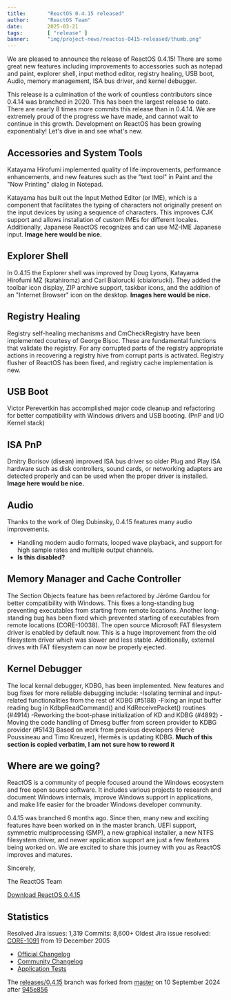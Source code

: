 ```yaml
---
title:       "ReactOS 0.4.15 released"
author:      "ReactOS Team"
date:        2025-03-21
tags:        [ "release" ]
banner:      "img/project-news/reactos-0415-released/thumb.png"
---
```


We are pleased to announce the release of ReactOS 0.4.15! There are some great new features including improvements to accessories such as notepad and paint, explorer shell, input method editor, registry healing, USB boot, Audio, memory management, ISA bus driver, and kernel debugger.

This release is a culmination of the work of countless contributors since 0.4.14 was branched in 2020. This has been the largest release to date. There are nearly 8 times more commits this release than in 0.4.14. We are extremely proud of the progress we have made, and cannot wait to continue in this growth. Development on ReactOS has been growing exponentially! Let's dive in and see what's new.

## Accessories and System Tools
Katayama Hirofumi implemented quality of life improvements, performance enhancements, and new features such as the "text tool" in Paint and the "Now Printing" dialog in Notepad.

Katayama has built out the Input Method Editor (or IME), which is a component that facilitates the typing of characters not originally present on the input devices by using a sequence of characters. This improves CJK support and allows installation of custom IMEs for different locales. Additionally, Japanese ReactOS recognizes and can use MZ-IME Japanese input.
**Image here would be nice.**

## Explorer Shell
In 0.4.15 the Explorer shell was improved by Doug Lyons, Katayama Hirofumi MZ (katahiromz) and Carl Bialorucki (cbialorucki). They added the toolbar icon display, ZIP archive support, taskbar icons, and the addition of an "Internet Browser" icon on the desktop.
**Images here would be nice.**

## Registry Healing
Registry self-healing mechanisms and CmCheckRegistry have been implemented courtesy of George Bișoc. These are fundamental functions that validate the registry. For any corrupted parts of the registry appropriate actions in recovering a registry hive from corrupt parts is activated.
Registry flusher of ReactOS has been fixed, and registry cache implementation is new.

## USB Boot
Victor Perevertkin has accomplished major code cleanup and refactoring for better compatibility with Windows drivers and USB booting. (PnP and I/O Kernel stack)

## ISA PnP
Dmitry Borisov (disean) improved ISA bus driver so older Plug and Play ISA hardware such as disk controllers, sound cards, or networking adapters are detected properly and can be used when the proper driver is installed.
**Image here would be nice.**

## Audio
Thanks to the work of Oleg Dubinsky, 0.4.15 features many audio improvements.
- Handling modern audio formats, looped wave playback, and support for high sample rates and multiple output channels.
- **Is this disabled?**

## Memory Manager and Cache Controller
The Section Objects feature has been refactored by Jérôme Gardou for better compatibility with Windows. This fixes a long-standing bug preventing executables from starting from remote locations.
Another long-standing bug has been fixed which prevented starting of executables from remote locations (CORE-10038).
The open source Microsoft FAT filesystem driver is enabled by default now. This is a huge improvement from the old filesystem driver which was slower and less stable.
Additionally, external drives with FAT filesystem can now be properly ejected.

## Kernel Debugger
The local kernal debugger, KDBG, has been implemented. New features and bug fixes for more reliable debugging include:
-Isolating terminal and input-related functionalities from the rest of KDBG (#5188)
-Fixing an input buffer reading bug in KdbpReadCommand() and KdReceivePacket() routines (#4914)
-Reworking the boot-phase initialization of KD and KDBG (#4892)
-Moving the code handling of Dmesg buffer from screen provider to KDBG provider (#5143)
Based on work from previous developers (Hervé Poussineau and Timo Kreuzer), Hermès is updating KDBG.
**Much of this section is copied verbatim, I am not sure how to reword it**

## Where are we going?
ReactOS is a community of people focused around the Windows ecosystem and free open source software. It includes various projects to research and document Windows internals, improve Windows support in applications, and make life easier for the broader Windows developer community.

0.4.15 was branched 6 months ago. Since then, many new and exciting features have been worked on in the master branch. UEFI support, symmetric multiprocessing (SMP), a new graphical installer, a new NTFS filesystem driver, and newer application support are just a few features being worked on. We are excited to share this journey with you as ReactOS improves and matures.

Sincerely,

The ReactOS Team

[Download ReactOS 0.4.15](https://reactos.org/download/)

## Statistics
Resolved Jira issues: 1,319
Commits: 8,600+
Oldest Jira issue resolved: [CORE-1091](https://jira.reactos.org/browse/CORE-1091) from 19 December 2005
- [Official Changelog](https://reactos.org/wiki/Changelog-0.4.15)
- [Community Changelog](https://reactos.org/wiki/Community_Changelog-0.4.15)
- [Application Tests](https://reactos.org/wiki/Tests_for_0.4.15)

The [releases/0.4.15](https://github.com/reactos/reactos/tree/releases/0.4.15) branch was forked from [master](https://github.com/reactos/reactos) on 10 September 2024 after [945e856](https://github.com/reactos/reactos/commit/945e856031137b566e616248e2f80c92be807c45)